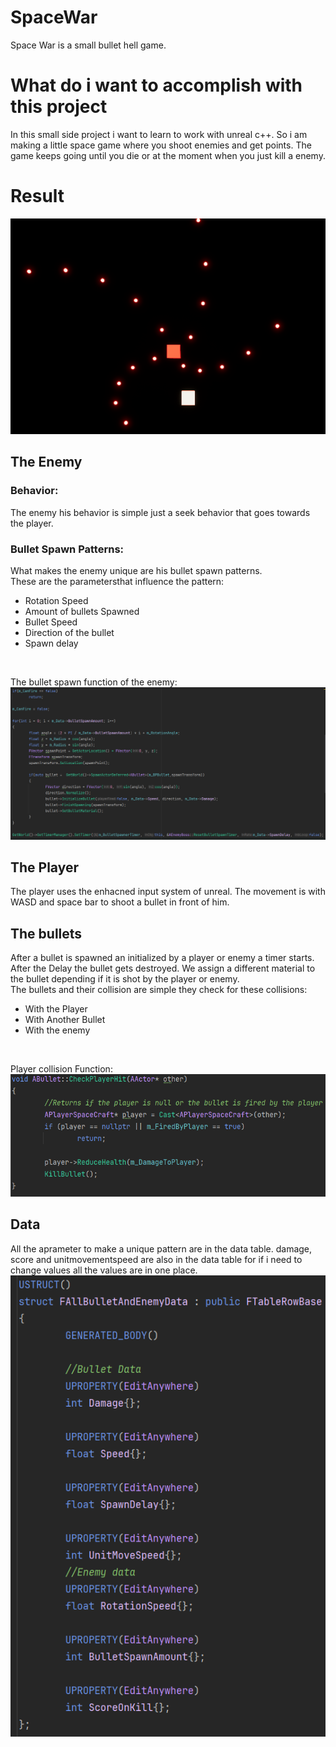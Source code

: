# SpaceWar
Space War is a small bullet hell game.
# What do i want to accomplish with this project
In this small side project i want to learn to work with unreal c++. So i am making a little space game where you shoot enemies and get points. The game keeps going until you die or at the moment when you just kill a enemy.

# Result
![Result](Images/Pattern.PNG)
## The Enemy 
### Behavior:
The enemy his behavior is simple just a seek behavior that goes towards the player.
### Bullet Spawn Patterns:
What makes the enemy unique are his bullet spawn patterns.
<br>
These are the parametersthat influence the pattern:
* Rotation Speed
* Amount of bullets Spawned
* Bullet Speed
* Direction of the bullet
* Spawn delay
<br>

The bullet spawn function of the enemy:
![BulletSpawnCode](Images/SpawnBulletFunction.PNG)

## The Player
The player uses the enhacned input system of unreal. The movement is with WASD and space bar to shoot a bullet in front of him.

## The bullets
After a bullet is spawned an initialized by a player or enemy a timer starts. After the Delay the bullet gets destroyed. We assign a different material to the bullet depending if it is shot by the player or enemy.<br>
The bullets and their collision are simple they check for these collisions:
* With the Player
* With Another Bullet
* With the enemy 
<br>

Player collision Function:<br>
![PlayerCollision](Images/PlayerHitFunction.PNG)


## Data
All the aprameter to make a unique pattern are in the data table. damage, score and unitmovementspeed are also in the data table for if i need to change values all the values are in one place.
<br>
![DataStruct](Images/StructDataTable.PNG)
